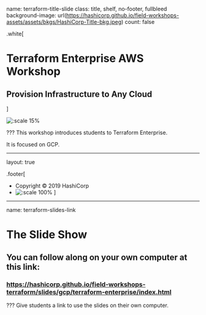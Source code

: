 name: terraform-title-slide
class: title, shelf, no-footer, fullbleed
background-image: url(https://hashicorp.github.io/field-workshops-assets/assets/bkgs/HashiCorp-Title-bkg.jpeg)
count: false

.white[
# Terraform Enterprise AWS Workshop
## Provision Infrastructure to Any Cloud
]

![:scale 15%](https://hashicorp.github.io/field-workshops-assets/assets/logos/logo_terraform.png)

???
This workshop introduces students to Terraform Enterprise.

It is focused on GCP.

---
layout: true

.footer[
- Copyright © 2019 HashiCorp
- ![:scale 100%](https://hashicorp.github.io/field-workshops-assets/assets/logos/HashiCorp_Icon_Black.svg)
]

---
name: terraform-slides-link
# The Slide Show
## You can follow along on your own computer at this link:
### https://hashicorp.github.io/field-workshops-terraform/slides/gcp/terraform-enterprise/index.html

???
Give students a link to use the slides on their own computer.
